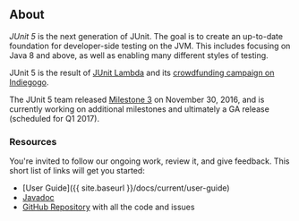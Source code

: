 ## About

*JUnit 5* is the next generation of JUnit.
The goal is to create an up-to-date foundation for developer-side testing on the JVM.
This includes focusing on Java 8 and above, as well as enabling many different styles of testing.

JUnit 5 is the result of [JUnit Lambda](http://junit.org/junit4/junit-lambda.html) and its [crowdfunding campaign on Indiegogo](http://junit.org/junit4/junit-lambda-campaign.html).

The JUnit 5 team released [Milestone 3](docs/current/user-guide/#release-notes-5.0.0-m3) on November 30, 2016, and is currently working on additional milestones and ultimately a GA release (scheduled for Q1 2017).

### Resources

You're invited to follow our ongoing work, review it, and give feedback. This short list of links will get you started:

- [User Guide]({{ site.baseurl }}/docs/current/user-guide)
- [Javadoc](https://junit.ci.cloudbees.com/job/JUnit5/javadoc/)
- [GitHub Repository](https://github.com/junit-team/junit5/) with all the code and issues
